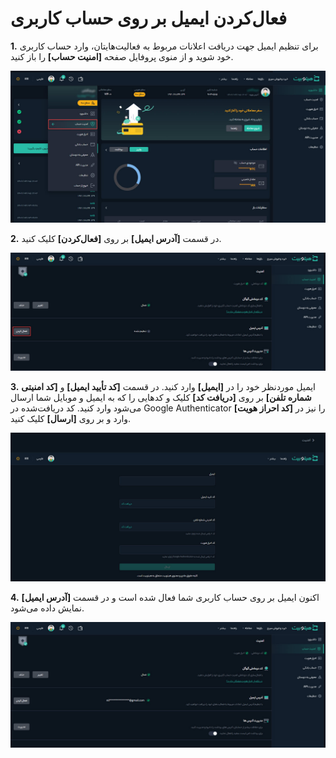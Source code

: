 #  فعال‌کردن ایمیل بر روی حساب کاربری
**1.** برای تنظیم ایمیل جهت دریافت اعلانات مربوط به فعالیت‌هایتان، وارد حساب کاربری خود شوید و از منوی پروفایل صفحه  **[امنیت حساب]** را باز کنید.

![امنیت حساب](./Images/account-security.jpg)

**2.** در قسمت **[آدرس ایمیل]** بر روی **[فعال‌کردن]** کلیک کنید.

![فعال کردن ایمیل](./Images/activate-email.jpg)

**3.**    ایمیل موردنظر خود را در **[ایمیل]**  وارد کنید. در قسمت  **[کد تأیید ایمیل]**  و **[کد امنیتی شماره تلفن]** بر روی  **[دریافت کد]**   کلیک و کدهایی را که به ایمیل و موبایل شما ارسال می‌شود وارد کنيد. کد دریافت‌شده در Google Authenticator   را نیز در  **[کد احراز هویت]** وارد و بر روی **[ارسال]** کلیک کنید.

![کدهای امنیتی فعال‌کردن ایمیل](./Images/security-codes-for-activate-email.jpg)

**4.**  اکنون ایمیل بر روی حساب کاربری شما فعال شده است و در قسمت **[آدرس ایمیل]** نمایش داده می‌شود.

![حساب کاربری دارای ایمیل فعال](./Images/email-created.jpg)
